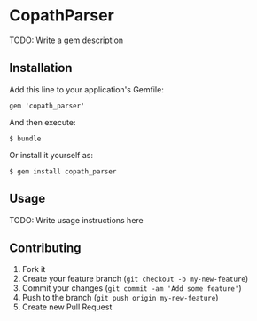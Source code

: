 # CopathParser

TODO: Write a gem description

## Installation

Add this line to your application's Gemfile:

    gem 'copath_parser'

And then execute:

    $ bundle

Or install it yourself as:

    $ gem install copath_parser

## Usage

TODO: Write usage instructions here

## Contributing

1. Fork it
2. Create your feature branch (`git checkout -b my-new-feature`)
3. Commit your changes (`git commit -am 'Add some feature'`)
4. Push to the branch (`git push origin my-new-feature`)
5. Create new Pull Request
